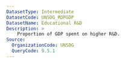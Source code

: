 ```yaml
---
DatasetType: Intermediate
DatasetCode: UNSDG_RDPGDP
DatasetName: Educational R&D
Description: > 
    Proportion of GDP spent on higher R&D.
Source:
  OrganizationCode: UNSDG
  QueryCode: 9.5.1
---
```


